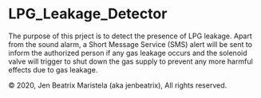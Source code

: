 # LPG_Leakage_Detector
The purpose of this prject is to detect the presence of LPG leakage. Apart from the sound alarm, a Short Message Service (SMS) alert will be sent to inform the authorized person if any gas leakage occurs and the solenoid valve will trigger to shut down the gas supply to prevent any more harmful effects due to gas leakage. 

© 2020, Jen Beatrix Maristela (aka jenbeatrix), All rights reserved.
